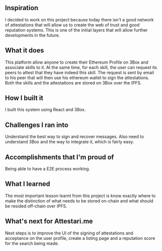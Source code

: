 ## Inspiration
I decided to work on this project because today there isn't a good network of attestations that will allow us to create the web of trust and good reputation systems. This is one of the initial layers that will allow further developments in the future.

## What it does
This platform allow anyone to create their Ethereum Profile on 3Box and associate skills to it. At the same time, for each skill, the user can request its peers to attest that they have indeed this skill.
The request is sent by email to his peer that will then use his ethereum wallet to sign the attestations. 
Both the skills and the attestations are stored on 3Box over the IPFS.

## How I built it
I built this system using React and 3Box.

## Challenges I ran into
Understand the best way to sign and recover messages. Also need to understand 3Box and the way to integrate it, which is fairly easy.

## Accomplishments that I'm proud of
Being able to have a E2E process working.

## What I learned
The most important lesson learnt from this project is know exactly where to make the distinction of what needs to be stored on-chain and what should be resided off-chain over IPFS.

## What's next for Attestari.me
Next steps is to improve the UI of the signing of attestations and acceptance on the user profile, create a listing page and a reputation score for the search being made.
